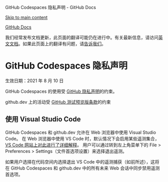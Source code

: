 GitHub Codespaces 隐私声明 - GitHub Docs

[Skip to main content](#main-content)

[](/cn)[GitHub Docs](/cn)

我们经常发布文档更新，此页面的翻译可能仍在进行中。有关最新信息，请访问[英文文档](/en)。如果此页面上的翻译有问题，请[告诉我们](https://github.com/contact?form[subject]=translation%20issue%20on%20docs.github.com&form[comments]=)。

GitHub Codespaces 隐私声明
==========

生效日期：2021 年 8 月 10 日

GitHub Codespaces 的使用受 [GitHub 隐私声明](/cn/github/site-policy/github-privacy-statement)的约束。

github.dev 上的活动受 [GitHub 测试预览版条款](/cn/github/site-policy/github-terms-of-service#j-beta-previews)的约束

[](#)使用 Visual Studio Code
----------

GitHub Codespaces 和 github.dev 允许在 Web 浏览器中使用 Visual Studio Code。 在 Web 浏览器中使用 VS Code 时，默认情况下会启用某些遥测集合，[VS Code 网站上对此进行了详细解释](https://code.visualstudio.com/docs/getstarted/telemetry)。 用户可以通过转到左上角菜单下的 File \> Preferences \> Settings（文件首选项设置）来选择退出遥测。

如果用户选择在代码空间内选择退出 VS Code 中的遥测捕获（如前所述），这将在 GitHub Codespaces 和 github.dev 中的所有未来 Web 会话中同步禁用遥测首选项。
